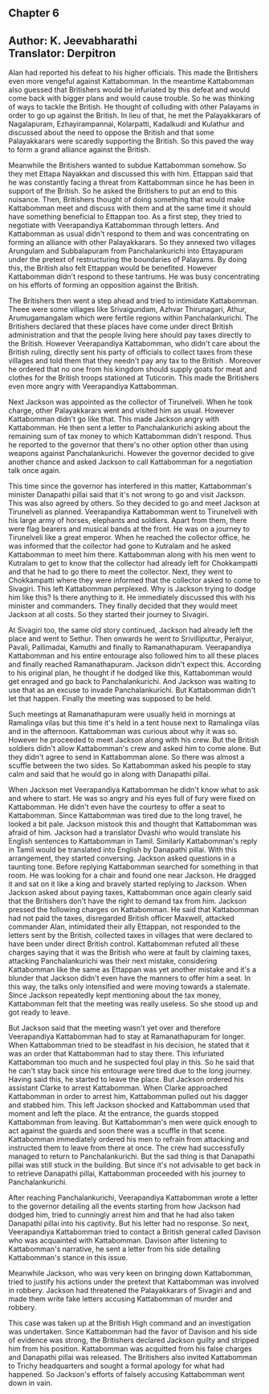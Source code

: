 ## Chapter 6
Author: K. Jeevabharathi  
Translator: Derpitron
---  
Alan had reported his defeat to his higher officials. This made the Britishers even more vengeful against Kattabomman. In the meantime Kattabomman also guessed that Britishers would be infuriated by this defeat and would come back with bigger plans and would cause trouble. So he was thinking of ways to tackle the British. He thought of colluding with other Palayams in order to go up against the British. In lieu of that, he met the Palayakkarars of Nagalapuram, Ezhayirampannai, Kolarpatti, Kadalkudi and Kulathur and discussed about the need to oppose the British and that some Palayakkarars were scaredly supporting the British. So this paved the way to form a grand alliance against the British.

Meanwhile the Britishers wanted to subdue Kattabomman somehow. So they met Ettapa Nayakkan and discussed this with him. Ettappan said that he was constantly facing a threat from Kattabomman since he has been in support of the British. So he asked the Britishers to put an end to this nuisance. Then, Britishers thought of doing something that would make Kattabomman meet and discuss with them and at the same time it should have something beneficial to Ettappan too. As a first step, they tried to negotiate with Veerapandiya Kattabomman through letters. And Kattabomman as usual didn't respond to them and was concentrating on forming an alliance with other Palayakkarars. So they annexed two villages Arungulam and Subbalapuram from Panchalankurichi into Ettayapuram under the pretext of restructuring the boundaries of Palayams. By doing this, the British also felt Ettappan would be benefited. However Kattabomman didn't respond to these tantrums. He was busy concentrating on his efforts of forming an opposition against the British.

The Britishers then went a step ahead and tried to intimidate Kattabomman. Theee were some villages like Srivaigundam, Azhvar Thirunagari, Athur, Arumugamangalam which were fertile regions within Panchalankurichi. The Britishers declared that these places have come under direct British administration and that the people living here should pay taxes directly to the British. However Veerapandiya Kattabomman, who didn't care about the British ruling, directly sent his party of officials to collect taxes from these villages and told them that they needn't pay any tax to the British . Moreover he ordered that no one from his kingdom should supply goats for meat and clothes for the British troops stationed at Tuticorin. This made the Britishers even more angry with Veerapandiya Kattabomman.

Next Jackson was appointed as the collector of Tirunelveli. When he took charge, other Palayakkarars went and visited him as usual. However Kattabomman didn't go like that. This made Jackson angry with Kattabomman. He then sent a letter to Panchalankurichi asking about the remaining sum of tax money to which Kattabomman didn't respond. Thus he reported to the governor that there's no other option other than using weapons against Panchalankurichi. However the governor decided to give another chance and asked Jackson to call Kattabomman for a negotiation talk once again.

This time since the governor has interfered in this matter, Kattabomman's minister Danapathi pillai said that it's not wrong to go and visit Jackson. This was also agreed by others. So they decided to go and meet Jackson at Tirunelveli as planned. Veerapandiya Kattabomman went to Tirunelveli with his large army of horses, elephants and soldiers. Apart from them, there were flag bearers and musical bands at the front. He was on a journey to Tirunelveli like a great emperor. When he reached the collector office, he was informed that the collector had gone to Kutralam and he asked Kattabomman to meet him there. Kattabomman along with his men went to Kutralam to get to know that the collector had already left for Chokkampatti and that he had to go there to meet the collector. Next, they went to Chokkampatti where they were informed that the collector asked to come to Sivagiri. This left Kattabomman perplexed. Why is Jackson trying to dodge him like this? Is there anything to it. He immediately discussed this with his minister and commanders. They finally decided that they would meet Jackson at all costs. So they started their journey to Sivagiri.

At Sivagiri too, the same old story continued, Jackson had already left the place and went to Sethur. Then onwards he went to Srivilliputtur, Peraiyur, Pavali, Pallimadai, Kamuthi and finally to Ramanathapuram. Veerapandiya Kattabomman and his entire entourage also followed him to all these places and finally reached Ramanathapuram. Jackson didn't expect this. According to his original plan, he thought if he dodged like this, Kattabomman would get enraged and go back to Panchalankurichi. And Jackson was waiting to use that as an excuse to invade Panchalankurichi. But Kattabomman didn't let that happen. Finally the meeting was supposed to be held.

Such meetings at Ramanathapuram were usually held in mornings at Ramalinga vilas but this time it's held in a tent house next to Ramalinga vilas and in the afternoon. Kattabomman was curious about why it was so. However he proceeded to meet Jackson along with his crew. But the British soldiers didn't allow Kattabomman's crew and asked him to come alone. But they didn't agree to send in Kattabomman alone. So there was almost a scuffle between the two sides. So Kattabomman asked his people to stay calm and said that he would go in along with Danapathi pillai.

When Jackson met Veerapandiya Kattabomman he didn't know what to ask and where to start. He was so angry and his eyes full of fury were fixed on Kattabomman. He didn't even have the courtesy to offer a seat to Kattabomman. Since Kattabomman was tired due to the long travel, he looked a bit pale. Jackson mistook this and thought that Kattabomman was afraid of him. Jackson had a translator Dvashi who would translate his English sentences to Kattabomman in Tamil. Similarly Kattabomman's reply in Tamil would be translated into English by Danapathi pillai. With this arrangement, they started conversing. Jackson asked questions in a taunting tone. Before replying Kattabomman searched for something in that room. He was looking for a chair and found one near Jackson. He dragged it and sat on it like a king and bravely  started replying to Jackson. When Jackson asked about paying taxes, Kattabomman once again clearly said that the Britishers don't have the right to demand tax from him. Jackson pressed the following charges on Kattabomman. He said that Kattabomman had not paid the taxes, disregarded British officer Maxwell, attacked commander Alan, intimidated their ally Ettappan, not responded to the letters sent by the British, collected taxes in villages that were declared to have been under direct British control. Kattabomman refuted all these charges saying that it was the British who were at fault by claiming taxes, attacking Panchalankurichi was their next mistake, considering Kattabomman like the same as Ettappan was yet another mistake and it's a blunder that Jackson didn't even have the manners to offer him a seat. In this way, the talks only intensified and were moving towards a stalemate. Since Jackson repeatedly kept mentioning about the tax money, Kattabomman felt that the meeting was really useless. So she stood up and got ready to leave.

But Jackson said that the meeting wasn't yet over and therefore Veerapandiya Kattabomman had to stay at Ramanathapuram for longer. When Kattabomman tried to be steadfast in his decision, he stated that it was an order that Kattabomman had to stay there. This infuriated Kattabomman too much and he suspected foul play in this. So he said that he can't stay back since his entourage were tired due to the long journey. Having said this, he started to leave the place. But Jackson ordered his assistant Clarke to arrest Kattabomman. When Clarke approached Kattabomman in order to arrest him, Kattabomman pulled out his dagger and stabbed him. This left Jackson shocked and Kattabomman used that moment and left the place. At the entrance, the guards stopped Kattabomman from leaving. But Kattabomman's men were quick enough to act against the guards and soon there was a scuffle in that scene. Kattabomman immediately ordered his men to refrain from attacking and instructed them to leave from there at once. The crew had successfully managed to return to Panchalankurichi. But the sad thing is that Danapathi pillai was still stuck in the building. But since it's not advisable to get back in to retrieve Danapathi pillai, Kattabomman proceeded with his journey to Panchalankurichi. 

After reaching Panchalankurichi, Veerapandiya Kattabomman wrote a letter to the governor detailing all the events starting from how Jackson had dodged him, tried to cunningly arrest him and that he had also taken Danapathi pillai into his captivity. But his letter had no response. So next, Veerapandiya Kattabomman tried to contact a British general called Davison who was acquainted with Kattabomman. Davison after listening to Kattabomman's narrative, he sent a letter from his side detailing Kattabomman's stance in this issue.

Meanwhile Jackson, who was very keen on bringing down Kattabomman, tried to justify his actions under the pretext that Kattabomman was involved in robbery. Jackson had threatened the Palayakkarars of Sivagiri and and made them write fake letters accusing Kattabomman of murder and robbery.

This case was taken up at the British High command and an investigation was undertaken. Since Kattabomman had the favor of Davison and his side of evidence was strong, the Britishers declared Jackson guilty and stripped him from his position. Kattabomman was acquitted from his false charges and Danapathi pillai was released. The Britishers also invited Kattabomman to Trichy headquarters and sought a formal apology for what had happened. So Jackson's efforts of falsely accusing Kattabomman went down in vain.

